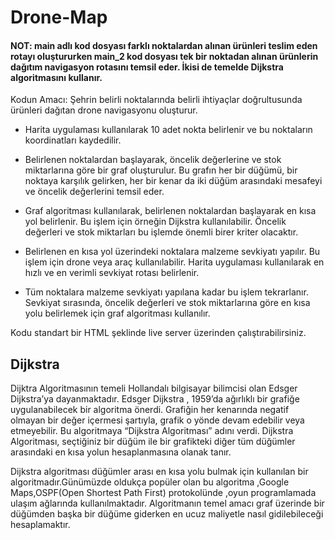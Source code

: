 # Drone-Map

#### NOT: main adlı kod dosyası farklı noktalardan alınan ürünleri teslim eden rotayı oluştururken main_2 kod dosyası tek bir noktadan alınan ürünlerin dağıtım navigasyon rotasını temsil eder. İkisi de temelde Dijkstra algoritmasını kullanır.

Kodun Amacı: Şehrin belirli noktalarında belirli ihtiyaçlar doğrultusunda ürünleri dağıtan drone navigasyonu oluşturur.

- Harita uygulaması kullanılarak 10 adet nokta belirlenir ve bu noktaların koordinatları kaydedilir.

- Belirlenen noktalardan başlayarak, öncelik değerlerine ve stok miktarlarına göre bir graf oluşturulur. Bu grafın her bir düğümü, bir noktaya karşılık gelirken, her bir kenar da iki düğüm arasındaki mesafeyi ve öncelik değerlerini temsil eder.

- Graf algoritması kullanılarak, belirlenen noktalardan başlayarak en kısa yol belirlenir. Bu işlem için örneğin Dijkstra kullanılabilir. Öncelik değerleri ve stok miktarları bu işlemde önemli birer kriter olacaktır.

- Belirlenen en kısa yol üzerindeki noktalara malzeme sevkiyatı yapılır. Bu işlem için drone veya araç kullanılabilir. Harita uygulaması kullanılarak en hızlı ve en verimli sevkiyat rotası belirlenir.

- Tüm noktalara malzeme sevkiyatı yapılana kadar bu işlem tekrarlanır. Sevkiyat sırasında, öncelik değerleri ve stok miktarlarına göre en kısa yolu belirlemek için graf algoritması kullanılır.

Kodu standart bir HTML şeklinde live server üzerinden çalıştırabilirsiniz.


## Dijkstra

Dijktra Algoritmasının temeli Hollandalı bilgisayar bilimcisi olan Edsger Dijkstra’ya dayanmaktadır.  Edsger Dijkstra , 1959’da ağırlıklı bir grafiğe uygulanabilecek bir algoritma önerdi. Grafiğin her kenarında negatif olmayan bir değer içermesi şartıyla, grafik o yönde devam edebilir veya etmeyebilir. Bu algoritmaya “Dijkstra Algoritması” adını verdi. Dijkstra Algoritması, seçtiğiniz bir düğüm ile bir grafikteki diğer tüm düğümler arasındaki en kısa yolun hesaplanmasına olanak tanır.

Dijkstra  algoritması düğümler arası en kısa yolu bulmak için kullanılan bir algoritmadır.Günümüzde oldukça popüler olan bu algoritma ,Google Maps,OSPF(Open Shortest Path First) protokolünde ,oyun programlamada ulaşım ağlarında kullanılmaktadır.
Algoritmanın temel amacı graf üzerinde bir düğümden başka bir düğüme giderken en ucuz maliyetle nasıl gidilebileceği hesaplamaktır.
